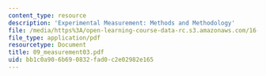```yaml
---
content_type: resource
description: 'Experimental Measurement: Methods and Methodology'
file: /media/https%3A/open-learning-course-data-rc.s3.amazonaws.com/16-621-experimental-projects-i-spring-2003/bb1c0a906b690832fad0c2e02982e165_09_measurement03.pdf
file_type: application/pdf
resourcetype: Document
title: 09_measurement03.pdf
uid: bb1c0a90-6b69-0832-fad0-c2e02982e165
---
```

